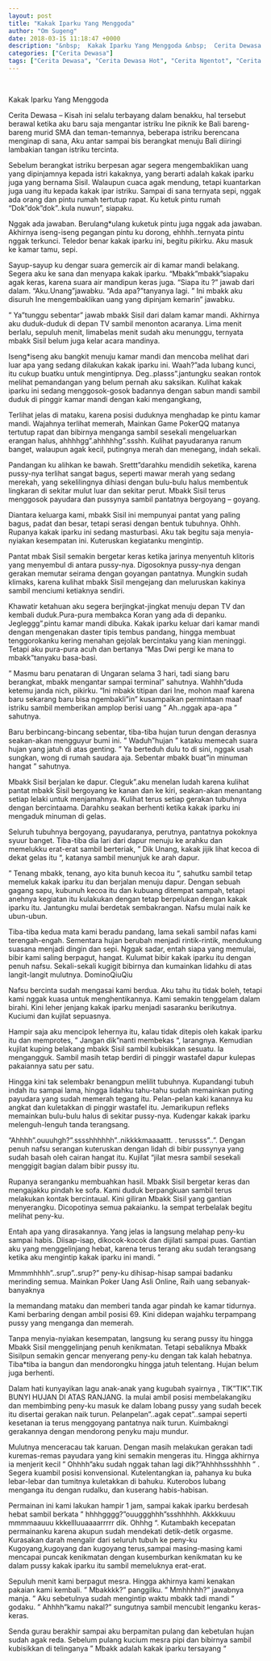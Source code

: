 ```yaml
---
layout: post
title: "Kakak Iparku Yang Menggoda"
author: "Om Sugeng"
date: 2018-03-15 11:18:47 +0000
description: "&nbsp;  Kakak Iparku Yang Menggoda &nbsp;  Cerita Dewasa &#8211;\u00a0Kisah ini selalu terbayang dalam benakku, hal tersebut berawal ketika aku baru saja mengantar istriku Ine piknik ke Bali bareng-bareng..."
categories: ["Cerita Dewasa"]
tags: ["Cerita Dewasa", "Cerita Dewasa Hot", "Cerita Ngentot", "Cerita Panas", "Cerita Seks Saudara"]
---
```


&nbsp;

Kakak Iparku Yang Menggoda
&nbsp;

Cerita Dewasa &#8211; Kisah ini selalu terbayang dalam benakku, hal tersebut berawal ketika aku baru saja mengantar istriku Ine piknik ke Bali bareng-bareng murid SMA dan teman-temannya, beberapa istriku berencana menginap di sana, Aku antar sampai bis berangkat menuju Bali diiringi lambakian tangan istriku tercinta.

Sebelum berangkat istriku berpesan agar segera mengembaklikan uang yang dipinjamnya kepada istri kakaknya, yang berarti adalah kakak iparku juga yang bernama Sisil. Walaupun cuaca agak mendung, tetapi kuantarkan juga uang itu kepada kakak ipar istriku. Sampai di sana ternyata sepi, nggak ada orang dan pintu rumah tertutup rapat. Ku ketuk pintu rumah “Dok”dok”dok”..kula nuwun”, siapaku.

Nggak ada jawaban. Berulang*ulang kuketuk pintu juga nggak ada jawaban. Akhirnya iseng-iseng pegangan pintu ku dorong, ehhhh..ternyata pintu nggak terkunci. Teledor benar kakak iparku ini, begitu pikirku. Aku masuk ke kamar tamu, sepi.

Sayup-sayup ku dengar suara gemercik air di kamar mandi belakang. Segera aku ke sana dan menyapa kakak iparku. “Mbakk”mbakk”siapaku agak keras, karena suara air mandipun keras juga. “Siapa itu ?” jawab dari dalam. “Aku.Unang”jawabku. “Ada apa?”tanyanya lagi. ” Ini mbakk aku disuruh Ine mengembaklikan uang yang dipinjam kemarin” jawabku.

” Ya”tunggu sebentar” jawab mbakk Sisil dari dalam kamar mandi. Akhirnya aku duduk-duduk di depan TV sambil menonton acaranya. Lima menit berlalu, sepuluh menit, limabelas menit sudah aku menunggu, ternyata mbakk Sisil belum juga kelar acara mandinya.

Iseng*iseng aku bangkit menuju kamar mandi dan mencoba melihat dari luar apa yang sedang dilakukan kakak iparku ini. Waah?”ada lubang kunci, itu cukup buatku untuk mengintipnya. Deg..plasss”.jantungku seakan rontok melihat pemandangan yang belum pernah aku saksikan. Kulihat kakak iparku ini sedang menggosok-gosok badannya dengan sabun mandi sambil duduk di pinggir kamar mandi dengan kaki mengangkang,

Terlihat jelas di mataku, karena posisi duduknya menghadap ke pintu kamar mandi. Wajahnya terlihat memerah, Mainkan Game PokerQQ matanya tertutup rapat dan bibirnya menganga sambil sesekali mengeluarkan erangan halus, ahhhhgg”.ahhhhhg”.ssshh. Kulihat payudaranya ranum banget, walaupun agak kecil, putingnya merah dan menegang, indah sekali.

Pandangan ku alihkan ke bawah. Srettt”darahku mendidih seketika, karena pussy-nya terlihat sangat bagus, seperti mawar merah yang sedang merekah, yang sekelilingnya dihiasi dengan bulu-bulu halus membentuk lingkaran di sekitar mulut luar dan sekitar perut. Mbakk Sisil terus menggosok payudara dan pussynya sambil pantatnya bergoyang – goyang.

Diantara keluarga kami, mbakk Sisil ini mempunyai pantat yang paling bagus, padat dan besar, tetapi serasi dengan bentuk tubuhnya. Ohhh. Rupanya kakak iparku ini sedang masturbasi. Aku tak begitu saja menyia-nyiakan kesempatan ini. Kuteruskan kegiatanku mengintip.

Pantat mbak Sisil semakin bergetar keras ketika jarinya menyentuh klitoris yang menyembul di antara pussy-nya. Digosoknya pussy-nya dengan gerakan memutar seirama dengan goyangan pantatnya. Mungkin sudah klimaks, karena kulihat mbakk Sisil mengejang dan meluruskan kakinya sambil menciumi ketiaknya sendiri.

Khawatir ketahuan aku segera berjingkat-jingkat menuju depan TV dan kembali duduk.Pura-pura membakca Koran yang ada di depanku. Jegleggg”.pintu kamar mandi dibuka. Kakak iparku keluar dari kamar mandi dengan mengenakan daster tipis tembus pandang, hingga membuat tenggorokanku kering menahan gejolak bercintaku yang kian meninggi. Tetapi aku pura-pura acuh dan bertanya “Mas Dwi pergi ke mana to mbakk”tanyaku basa-basi.

” Masmu baru penataran di Ungaran selama 3 hari, tadi siang baru berangkat, mbakk mengantar sampai terminal” sahutnya. Wahhh”duda ketemu janda nich, pikirku. “Ini mbakk titipan dari Ine, mohon maaf karena baru sekarang baru bisa ngembakli”in” kusampaikan permintaan maaf istriku sambil memberikan amplop berisi uang ” Ah..nggak apa-apa ” sahutnya.

Baru berbincang-bincang sebentar, tiba-tiba hujan turun dengan derasnya seakan-akan mengguyur bumi ini. ” Waduh”hujan ” kataku memecah suara hujan yang jatuh di atas genting. ” Ya berteduh dulu to di sini, nggak usah sungkan, wong di rumah saudara aja. Sebentar mbakk buat”in minuman hangat ” sahutnya.

Mbakk Sisil berjalan ke dapur. Cleguk”.aku menelan ludah karena kulihat pantat mbakk Sisil bergoyang ke kanan dan ke kiri, seakan-akan menantang setiap lelaki untuk menjamahnya. Kulihat terus setiap gerakan tubuhnya dengan bercintaama. Darahku seakan berhenti ketika kakak iparku ini mengaduk minuman di gelas.

Seluruh tubuhnya bergoyang, payudaranya, perutnya, pantatnya pokoknya syuur banget. Tiba-tiba dia lari dari dapur menuju ke arahku dan memelukku erat-erat sambil berteriak, ” Dik Unang, kakak jijik lihat kecoa di dekat gelas itu “, katanya sambil menunjuk ke arah dapur.

” Tenang mbakk, tenang, ayo kita bunuh kecoa itu “, sahutku sambil tetap memeluk kakak iparku itu dan berjalan menuju dapur. Dengan sebuah gagang sapu, kubunuh kecoa itu dan kubuang ditempat sampah, tetapi anehnya kegiatan itu kulakukan dengan tetap berpelukan dengan kakak iparku itu. Jantungku mulai berdetak sembakrangan. Nafsu mulai naik ke ubun-ubun.

Tiba-tiba kedua mata kami beradu pandang, lama sekali sambil nafas kami terengah-engah. Sementara hujan berubah menjadi rintik-rintik, mendukung suasana menjadi dingin dan sepi. Nggak sadar, entah siapa yang memulai, bibir kami saling berpagut, hangat. Kulumat bibir kakak iparku itu dengan penuh nafsu. Sekali-sekali kugigit bibirnya dan kumainkan lidahku di atas langit-langit mulutnya. DominoQiuQiu

Nafsu bercinta sudah mengasai kami berdua. Aku tahu itu tidak boleh, tetapi kami nggak kuasa untuk menghentikannya. Kami semakin tenggelam dalam birahi. Kini leher jenjang kakak iparku menjadi sasaranku berikutnya. Kuciumi dan kujilat sepuasnya.

Hampir saja aku mencipok lehernya itu, kalau tidak ditepis oleh kakak iparku itu dan memprotes, ” Jangan dik”nanti membekas “, larangnya. Kemudian kujilat kuping belakang mbakk Sisil sambil kubisikkan sesuatu. Ia mengangguk. Sambil masih tetap berdiri di pinggir wastafel dapur kulepas pakaiannya satu per satu.

Hingga kini tak selembakr benangpun melilit tubuhnya. Kupandangi tubuh indah itu sampai lama, hingga lidahku tahu-tahu sudah memainkan puting payudara yang sudah memerah tegang itu. Pelan-pelan kaki kanannya ku angkat dan kuletakkan di pinggir wastafel itu. Jemarikupun refleks memainkan bulu-bulu halus di sekitar pussy-nya. Kudengar kakak iparku melenguh-lenguh tanda terangsang.

“Ahhhh”.ouuuhgh?”.sssshhhhhh”..nikkkkmaaaattt. . terussss”..”. Dengan penuh nafsu serangan kuteruskan dengan lidah di bibir pussynya yang sudah basah oleh cairan hangat itu. Kujilat “jilat mesra sambil sesekali menggigit bagian dalam bibir pussy itu.

Rupanya seranganku membuahkan hasil. Mbakk Sisil bergetar keras dan mengajakku pindah ke sofa. Kami duduk berpangkuan sambil terus melakukan kontak bercintaual. Kini giliran Mbakk Sisil yang gantian menyerangku. Dicopotinya semua pakaianku. Ia sempat terbelalak begitu melihat peny-ku.

Entah apa yang dirasakannya. Yang jelas ia langsung melahap peny-ku sampai habis. Diisap-isap, dikocok-kocok dan dijilati sampai puas. Gantian aku yang menggelinjang hebat, karena terus terang aku sudah terangsang ketika aku mengintip kakak iparku ini mandi. ”

Mmmmhhhh”..srup”..srup?” peny-ku dihisap-hisap sampai badanku merinding semua. Mainkan Poker Uang Asli Online, Raih uang sebanyak-banyaknya

Ia memandang mataku dan memberi tanda agar pindah ke kamar tidurnya. Kami berbaring dengan ambil posisi 69. Kini didepan wajahku terpampang pussy yang menganga dan memerah.

Tanpa menyia-nyiakan kesempatan, langsung ku serang pussy itu hingga Mbakk Sisil menggelinjang penuh kenikmatan. Tetapi sebaliknya Mbakk Sisilpun semakin gencar menyerang peny-ku dengan tak kalah hebatnya. Tiba*tiba ia bangun dan mendorongku hingga jatuh telentang. Hujan belum juga berhenti.

Dalam hati kunyayikan lagu anak-anak yang kugubah syairnya , TIK”TIK”.TIK BUNYI HUJAN DI ATAS RANJANG. Ia mulai ambil posisi membelakangiku dan membimbing peny-ku masuk ke dalam lobang pussy yang sudah becek itu disertai gerakan naik turun. Pelanpelan”..agak cepat”..sampai seperti kesetanan ia terus menggoyang pantatnya naik turun. Kuimbakngi gerakannya dengan mendorong penyku maju mundur.

Mulutnya menceracau tak karuan. Dengan masih melakukan gerakan tadi kuremas-remas payudara yang kini semakin mengeras itu. Hingga akhirnya ia menjerit kecil ” Ohhhh”aku sudah nggak tahan lagi dik?”Ahhhhssshhhh ” . Segera kuambil posisi konvensional. Kutelentangkan ia, pahanya ku buka lebar-lebar dan tumitnya kuletakkan di bahuku. Kuterobos lubang menganga itu dengan rudalku, dan kuserang habis-habisan.

Permainan ini kami lakukan hampir 1 jam, sampai kakak iparku berdesah hebat sambil berkata ” hhhhgggg?”ouuggghhh”ssshhhhh. Akkkkuuu mmmmaauuu kkkellluuaaaarrrrr dik. Ohhhg “. Kutambakh kecepatan permainanku karena akupun sudah mendekati detik-detik orgasme. Kurasakan darah mengalir dari seluruh tubuh ke peny-ku Kugoyang,kugoyang dan kugoyang terus,sampai masing-masing kami mencapai puncak kenikmatan dengan kusemburkan kenikmatan ku ke dalam pussy kakak iparku itu sambil memeluknya erat-erat.

Sepuluh menit kami berpagut mesra. Hingga akhirnya kami kenakan pakaian kami kembali. ” Mbakkkk?” panggilku. ” Mmhhhhh?” jawabnya manja. ” Aku sebetulnya sudah mengintip waktu mbakk tadi mandi ” godaku. ” Ahhhh”kamu nakal?” sungutnya sambil mencubit lenganku keras-keras.

Senda gurau berakhir sampai aku berpamitan pulang dan kebetulan hujan sudah agak reda. Sebelum pulang kucium mesra pipi dan bibirnya sambil kubisikkan di telinganya ” Mbakk adalah kakak iparku tersayang “